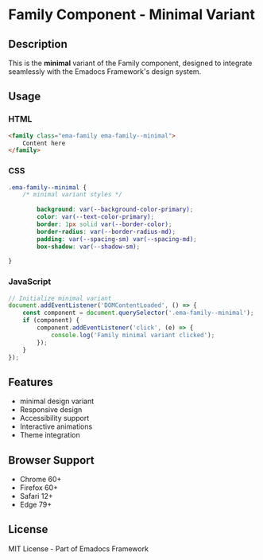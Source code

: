 # Family Component - Minimal Variant

## Description
This is the **minimal** variant of the Family component, designed to integrate seamlessly with the Emadocs Framework's design system.

## Usage

### HTML
```html
<family class="ema-family ema-family--minimal">
    Content here
</family>
```

### CSS
```css
.ema-family--minimal {
    /* minimal variant styles */
    
        background: var(--background-color-primary);
        color: var(--text-color-primary);
        border: 1px solid var(--border-color);
        border-radius: var(--border-radius-md);
        padding: var(--spacing-sm) var(--spacing-md);
        box-shadow: var(--shadow-sm);
    
}
```

### JavaScript
```javascript
// Initialize minimal variant
document.addEventListener('DOMContentLoaded', () => {
    const component = document.querySelector('.ema-family--minimal');
    if (component) {
        component.addEventListener('click', (e) => {
            console.log('Family minimal variant clicked');
        });
    }
});
```

## Features
- minimal design variant
- Responsive design
- Accessibility support
- Interactive animations
- Theme integration

## Browser Support
- Chrome 60+
- Firefox 60+
- Safari 12+
- Edge 79+

## License
MIT License - Part of Emadocs Framework

